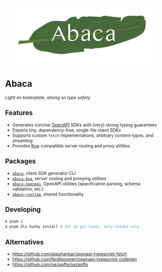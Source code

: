 <p align="center">
  <img src="resources/images/logo.png" height="200" stype="margin: 2em;"/>
</p>

# Abaca

_Light on boilerplate, strong on type safety_

## Features

+ Generates concise [OpenAPI][] SDKs with (very) strong typing guarantees
+ Exports tiny, dependency-free, single-file client SDKs
+ Supports custom `fetch` implementations, arbitrary content-types, and
  streaming
+ Provides [Koa][]-compatible server routing and proxy utilities

## Packages

+ [`abaca`](/packages/abaca), client SDK generator CLI
+ [`abaca-koa`](/packages/abaca-koa), server routing and proxying utilities
+ [`abaca-openapi`](/packages/abaca-openapi), OpenAPI utilities (specification
  parsing, schema validation, etc.)
+ [`abaca-runtime`](/packages/abaca-runtime), shared functionality

## Developing

```sh
$ pnpm i
$ pnpm dlx husky install # Set up git hooks, only needed once
```

## Alternatives

+ https://github.com/ajaishankar/openapi-typescript-fetch
+ https://github.com/ferdikoomen/openapi-typescript-codegen
+ https://github.com/oazapfts/oazapfts


[OpenAPI]: https://www.openapis.org/
[Koa]: https://koajs.com/

